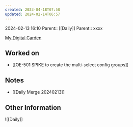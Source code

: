 ```yaml
---
created: 2023-04-18T07:58
updated: 2024-02-14T06:57
---
```

2024-02-13 16:10
Parent:: [[Daily]] 
Parent:: xxxx

[My Digital Garden](https://my-digital-garden-ten-inky.vercel.app/)

## Worked on

- [[OE-501 SPIKE to create the multi-select config groups]]

## Notes

- [[Daily Merge 20240213]]


## Other Information

![[Daily]]

